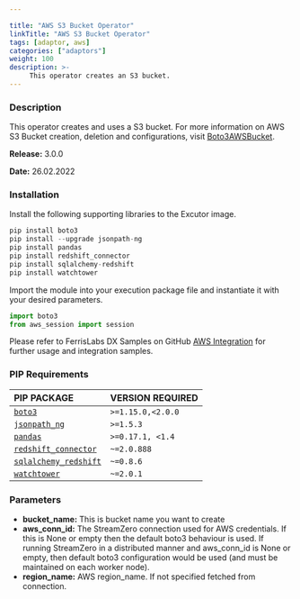 ```yaml
---

title: "AWS S3 Bucket Operator"
linkTitle: "AWS S3 Bucket Operator"
tags: [adaptor, aws] 
categories: ["adaptors"]
weight: 100
description: >-
     This operator creates an S3 bucket.
---
```


### Description

This operator creates and uses a S3 bucket. For more information on AWS S3 Bucket creation, deletion and configurations, visit [Boto3AWSBucket](https://boto3.amazonaws.com/v1/documentation/api/latest/reference/services/s3.html#bucket "Boto3AWSBucket").



**Release:** 3.0.0

**Date:** 26.02.2022



### Installation

Install the following supporting libraries to the Excutor image.

```python
pip install boto3
pip install --upgrade jsonpath-ng
pip install pandas
pip install redshift_connector
pip install sqlalchemy-redshift
pip install watchtower
```

Import the module into your execution package file and instantiate it with your desired parameters.

```python
import boto3
from aws_session import session
```

Please refer to FerrisLabs DX Samples on GitHub [AWS Integration](https://github.com/Ferris-Labs/dx_samples/tree/main/integration_aws) for further usage and integration samples.

### PIP Requirements

| PIP PACKAGE | VERSION REQUIRED |
| :------------- | :--- |
| [`boto3`](https://pypi.org/project/boto3/ "Boto3") | `>=1.15.0,<2.0.0` |
| [`jsonpath_ng`](https://pypi.org/project/jsonpath-ng/ "JSONPath") | `>=1.5.3` |
| [`pandas`](https://pypi.org/project/pandas/ 'pandas') | `>=0.17.1, <1.4` |
| [`redshift_connector`](https://pypi.org/project/redshift-connector/ "RedShift Connector") | `~=2.0.888` |
| [`sqlalchemy_redshift`](https://pypi.org/project/sqlalchemy-redshift/ "SQLAlchemy RedShift") | `~=0.8.6` |
| [`watchtower`](https://pypi.org/project/watchtower/ "WatchTower") | `~=2.0.1` |



### Parameters

- **bucket_name:** This is bucket name you want to create
- **aws_conn_id:** The StreamZero connection used for AWS credentials. If this is None or empty then the default boto3 behaviour is used. If running StreamZero in a distributed manner and aws_conn_id is None or empty, then default boto3 configuration would be used (and must be maintained on each worker node).
- **region_name:** AWS region_name. If not specified fetched from connection.

